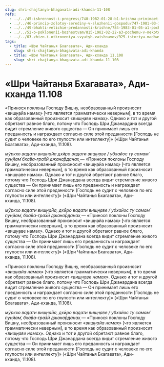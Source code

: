 ```yaml
---
slug: shri-chajtanya-bhagavata-adi-khanda-11-108
refs:
  - ../../45-iskrennost-i-progress/740-1982-01-28-b1-krishna-prinimaet-chuvstva-serdtsa.md
  - ../../46-princip-zolotoy-serediny-v-sluzhenii-gospodu/747-1981-03-10-d2-printsip-zolotoj-serediny-v-pyshnosti-pokloneniya-i-odezhde-vajshnavov.md
  - ../../49-bhakti-velichie-predannosti-krishne/784-1983-01-05-a1-pochemu-vajshnavy-ne-ispolzuyut-misticheskuyu-jogu.md
  - ../../52-o-poklonenii-bozhestvam/815-1982-02-22-a3-pochemu-v-nekotoryh-vajshnavskih-hramah-poklonyayutsya-shalagram-shile.md
  - ../../63-zhizn-i-otkroveniya-svyatyh-vaishnavov/925-istoriya-madhava-dasa-i-gospoda-dzhagannatha.md
tags:
  - title: «Шри Чайтанья Бхагавата», Ади-кханда
    slug: shri-chajtanya-bhagavata-adi-khanda
  - title: «Шри Чайтанья Бхагавата», Ади-кханда 11.108
    slug: shri-chajtanya-bhagavata-adi-khanda-11-108
---
```


# «Шри Чайтанья Бхагавата», Ади-кханда 11.108

«Принося поклоны Господу Вишну, необразованный произносит «виш̣н̣айа намах̣» [что является грамматически неверным], в то время как образованный произносит «виш̣н̣аве намах̣». Однако и тот и другой обретают равное благо, потому что Господь Шри Джанардана всегда видит стремление живого существа — Он принимает лишь его преданность и награждает согласно силе этой преданности [Господь не судит о человеке по его глупости или интеллекту]» («Шри Чайтанья Бхагавата», Ади-кханда, 11.108).

*мӯркхо вадати виш̣н̣а̄йа дхӣро вадати виш̣н̣аве / убхайос ту самам̇ пун̣йам̇ бха̄ва-гра̄хӣ джана̄рданах̣* — «Принося поклоны Господу Вишну, необразованный произносит «виш̣н̣айа намах̣» [что является грамматически неверным], в то время как образованный произносит «виш̣н̣аве намах̣». Однако и тот и другой обретают равное благо, потому что Господь Шри Джанардана всегда видит стремление живого существа — Он принимает лишь его преданность и награждает согласно силе этой преданности [Господь не судит о человеке по его глупости или интеллекту]» («Шри Чайтанья Бхагавата», Ади-кханда, 11.108).


*мӯркхо вадати виш̣н̣а̄йа, дхӣро вадати виш̣н̣аве / убхайос ту самам̇ пун̣йам̇, бха̄ва-гра̄хӣ джана̄рданах̣* — «Принося поклоны Господу Вишну, необразованный произносит «виш̣н̣айа намах̣» [что является грамматически неверным], в то время как образованный произносит «виш̣н̣аве намах̣». Однако и тот и другой обретают равное благо, потому что Господь Шри Джанардана всегда видит стремление живого существа — Он принимает лишь его преданность и награждает согласно силе этой преданности [Господь не судит о человеке по его глупости или интеллекту]» («Шри Чайтанья Бхагавата», Ади-кханда, 11.108).

«Принося поклоны Господу Вишну, необразованный произносит «*виш̣н̣айа намах̣*» [что является грамматически неверным], в то время как образованный произносит «*виш̣н̣аве намах̣*». Однако и тот и другой обретают равное благо, потому что Господь Шри Джанардана всегда видит стремление живого существа — Он принимает лишь его преданность и награждает согласно силе этой преданности [Господь не судит о человеке по его глупости или интеллекту]» («Шри Чайтанья Бхагавата», Ади-кханда, 11.108).


*мӯркхо вадати виш̣н̣а̄йа, дхӣро вадати виш̣н̣аве / убхайос ту самам̇ пун̣йам̇, бха̄ва-гра̄хӣ джана̄рданах̣* — «Принося поклоны Господу Вишну, необразованный произносит «*виш̣н̣айа намах̣*» [что является грамматически неверным], в то время как образованный произносит «*виш̣н̣аве намах̣*». Однако и тот и другой обретают равное благо, потому что Господь Шри Джанардана всегда видит стремление живого существа — Он принимает лишь его преданность и награждает согласно силе этой преданности [Господь не судит о человеке по его глупости или интеллекту]» («Шри Чайтанья Бхагавата», Ади-кханда, 11.108).


